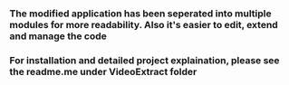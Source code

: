 ### The modified application has been seperated into multiple modules for more readability. Also it's easier to edit, extend and manage the code
### For installation and detailed project explaination,  please see the readme.me under VideoExtract folder
